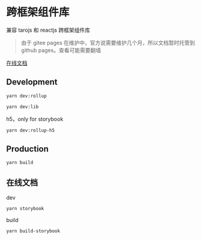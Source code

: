 # 跨框架组件库

兼容 tarojs 和 reactjs 跨框架组件库

> 由于 gitee pages 在维护中，官方说需要维护几个月，所以文档暂时托管到 github pages。查看可能需要翻墙

[在线文档](https://goldeli.github.io/lwi-mobile-ui)

## Development

```sh
yarn dev:rollup
```

```sh
yarn dev:lib
```

h5，only for storybook

```sh
yarn dev:rollup-h5
```

## Production

```sh
yarn build
```

## 在线文档

dev

```sh
yarn storybook
```

build

```sh
yarn build-storybook
```

